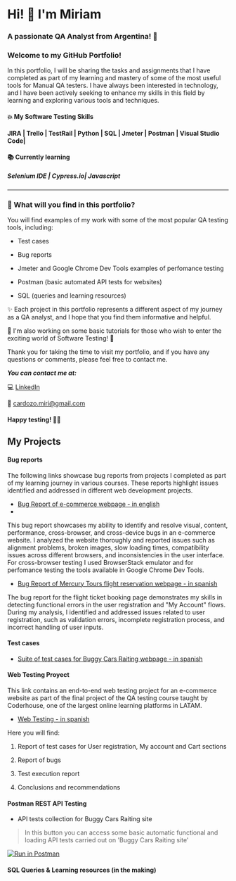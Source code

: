 # Hi! 👋  I'm Miriam
### A passionate QA Analyst from Argentina! 🧉 

### Welcome to my GitHub Portfolio!

In this portfolio, I will be sharing the tasks and assignments that I have completed as part of my learning and mastery of some of the most useful tools for Manual QA testers. I have always been interested in technology, and I have been actively seeking to enhance my skills in this field by learning and exploring various tools and techniques.

#### :collision: My Software Testing Skills 
#### JIRA | Trello | TestRail | Python | SQL | Jmeter | Postman | Visual Studio Code|

#### :books: Currently learning
##### Selenium IDE | Cypress.io| Javascript
___________________________

### :crystal_ball: What will you find in this portfolio?

You will find examples of my work with some of the most popular QA testing tools, including:

- Test cases 

- Bug reports

- Jmeter and Google Chrome Dev Tools examples of perfomance testing

- Postman (basic automated API tests for websites)

- SQL (queries and learning resources)

:sparkles: Each project in this portfolio represents a different aspect of my journey as a QA analyst, and I hope that you find them informative and helpful.

:construction_worker: I'm also working on some basic tutorials for those who wish to enter the exciting world of Software Testing! 🚀

Thank you for taking the time to visit my portfolio, and if you have any questions or comments, please feel free to contact me.

***You can contact me at:***

💻 [LinkedIn](https://www.linkedin.com/in/miriam-cardozo-488a77239/?locale=en_US)

📧 cardozo.miri@gmail.com

#### Happy testing! 🔎🐞

## My Projects

#### Bug reports

The following links showcase bug reports from projects I completed as part of my learning journey in various courses. These reports highlight issues identified and addressed in different web development projects. 

- [Bug Report of e-commerce webpage - in english](https://docs.google.com/spreadsheets/d/1Id0xqdYYXzH4EpnT0iGchRkA3KkGHjVr/edit?usp=share_link&ouid=102987615667780543888&rtpof=true&sd=true)
- 
This bug report showcases my ability to identify and resolve visual, content, performance, cross-browser, and cross-device bugs in an e-commerce website. I analyzed the website thoroughly and reported issues such as alignment problems, broken images, slow loading times, compatibility issues across different browsers, and inconsistencies in the user interface. For cross-browser testing I used BrowserStack emulator and for perfomance testing the tools available in Google Chrome Dev Tools.

- [Bug Report of Mercury Tours flight reservation webpage - in spanish](https://docs.google.com/spreadsheets/d/1gAxn3I0seW7I6wOIeLjZcvpAFvzp7WAe/edit?usp=share_link&ouid=102987615667780543888&rtpof=true&sd=true)

The bug report for the flight ticket booking page demonstrates my skills in detecting functional errors in the user registration and "My Account" flows. During my analysis, I identified and addressed issues related to user registration, such as validation errors, incomplete registration process, and incorrect handling of user inputs.

#### Test cases
- [Suite of test cases for Buggy Cars Raiting webpage - in spanish](https://docs.google.com/spreadsheets/d/11BfNqzr8ieiaEdpWdFSPVtpnht2kdqWk/edit?usp=sharing&ouid=102987615667780543888&rtpof=true&sd=true)

#### Web Testing Proyect

This link contains an end-to-end web testing project for an e-commerce website as part of the final project of the QA testing course taught by Coderhouse, one of the largest online learning platforms in LATAM. 

- [Web Testing - in spanish](https://drive.google.com/file/d/1pHcW8cImVPSwHZu5qTa0BjHBTDdkHhY9/view?usp=sharing)

Here you will find: 

1. Report of test cases for User registration, My account and Cart sections

2. Report of bugs

3. Test execution report

4. Conclusions and recommendations

#### Postman REST API Testing
+ API tests collection for Buggy Cars Raiting site

> In this button you can access some basic automatic functional and loading API tests carried out on 'Buggy Cars Raiting site'

[![Run in Postman](https://run.pstmn.io/button.svg)](https://app.getpostman.com/run-collection/26765226-40b39827-3ba7-4c07-88f5-087a1fec1fce?action=collection%2Ffork&collection-url=entityId%3D26765226-40b39827-3ba7-4c07-88f5-087a1fec1fce%26entityType%3Dcollection%26workspaceId%3D994793d6-f1b2-45a6-94ca-8c532d2878b7)

#### SQL Queries & Learning resources (in the making)


